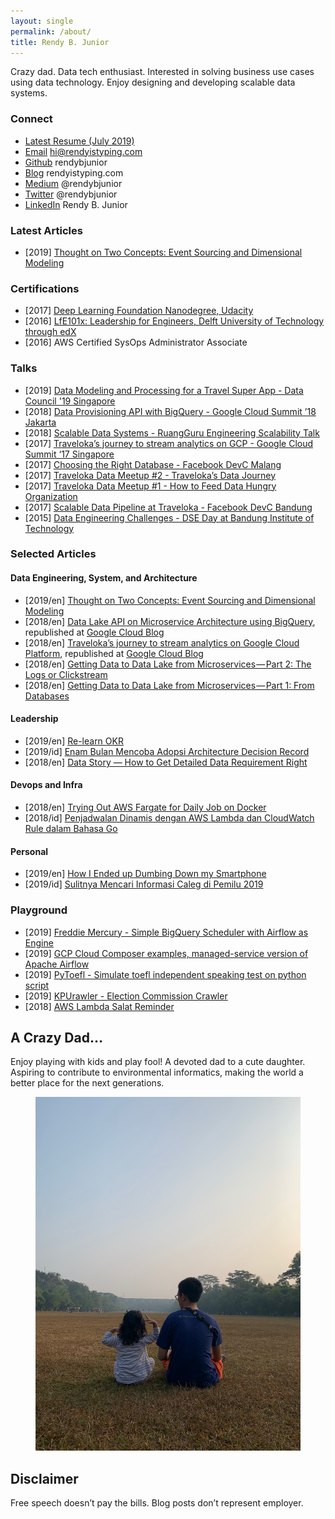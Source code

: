 ```yaml
---
layout: single
permalink: /about/
title: Rendy B. Junior
---
```


Crazy dad. Data tech enthusiast. Interested in solving business use cases using data technology. Enjoy designing and developing scalable data systems.

### Connect
* [Latest Resume (July 2019)](https://github.com/rendybjunior/rendyistyping/raw/gh-pages/assets/files/Resume.pdf)
* [Email](mailto:hi@rendyistyping.com) hi@rendyistyping.com
* [Github](https://github.com/rendybjunior) rendybjunior
* [Blog](http://rendyistyping.com) rendyistyping.com
* [Medium](https://medium.com/@rendybjunior) @rendybjunior
* [Twitter](https://twitter.com/rendybjunior) @rendybjunior
* [LinkedIn](https://www.linkedin.com/in/rendy-bambang-junior-b1749140/) Rendy B. Junior

### Latest Articles
* [2019] [Thought on Two Concepts: Event Sourcing and Dimensional Modeling](https://rendybjunior.github.io/data-engineering/event-sourcing-dimensional-modeling/)

### Certifications
* [2017] [Deep Learning Foundation Nanodegree, Udacity](https://confirm.udacity.com/D9LERNT7)
* [2016] [LfE101x: Leadership for Engineers, Delft University of Technology through edX](https://courses.edx.org/certificates/af5ab662486d4598b4860262cc705f1b)
* [2016] AWS Certified SysOps Administrator Associate

### Talks
* [2019] [Data Modeling and Processing for a Travel Super App - Data Council '19 Singapore](https://www.datacouncil.ai/talks/data-modeling-and-processing-for-a-travel-super-app?hsLang=en)
* [2018] [Data Provisioning API with BigQuery - Google Cloud Summit ’18 Jakarta](https://www.slideshare.net/imrenagi/data-provision-api-with-bigquery-google-cloud-summit-jakarta-18)
* [2018] [Scalable Data Systems - RuangGuru Engineering Scalability Talk](https://www.slideshare.net/rendybjunior/scalable-data-systems-at-traveloka)
* [2017] [Traveloka’s journey to stream analytics on GCP - Google Cloud Summit ‘17 Singapore](https://www.slideshare.net/rendybjunior/travelokas-journey-to-no-ops-streaming-analytics)
* [2017] [Choosing the Right Database - Facebook DevC Malang](https://www.slideshare.net/rendybjunior/choosing-the-right-database-facebook-devc-malang-hackdays-2017)
* [2017] [Traveloka Data Meetup #2 - Traveloka’s Data Journey](https://www.slideshare.net/Traveloka/travelokas-data-journey-traveloka-data-meetup-2)
* [2017] [Traveloka Data Meetup #1 - How to Feed Data Hungry Organization](https://www.slideshare.net/Traveloka/how-to-feed-a-data-hungry-organization-by-traveloka-data-team)
* [2017] [Scalable Data Pipeline at Traveloka - Facebook DevC Bandung](https://www.slideshare.net/rendybjunior/scalable-data-pipeline-at-traveloka-facebook-dev-bandung)
* [2015] [Data Engineering Challenges - DSE Day at Bandung Institute of Technology](https://www.slideshare.net/rendybjunior/data-engineering-challenges-dse-day-at-bandung-institute-of-technology)

### Selected Articles
#### Data Engineering, System, and Architecture
* [2019/en] [Thought on Two Concepts: Event Sourcing and Dimensional Modeling](https://rendyistyping.com/data-engineering/event-sourcing-dimensional-modeling/)
* [2018/en] [Data Lake API on Microservice Architecture using BigQuery](https://medium.com/traveloka-engineering/data-lake-api-on-microservice-architecture-using-bigquery-10d6e9c5ca8f), republished at [Google Cloud Blog](https://cloud.google.com/blog/products/data-analytics/how-traveloka-built-a-data-provisioning-api-on-a-bigquery-based-microservice-architecture)
* [2018/en] [Traveloka’s journey to stream analytics on Google Cloud Platform](https://medium.com/traveloka-engineering/travelokas-journey-to-stream-analytics-on-google-cloud-platform-3d013d6bf7c9), republished at [Google Cloud Blog](https://cloud.google.com/blog/products/gcp/travelokas-journey-to-stream-analytics-on-google-cloud-platform)
* [2018/en] [Getting Data to Data Lake from Microservices — Part 2: The Logs or Clickstream](https://itnext.io/getting-data-to-data-lake-from-microservices-part-2-the-logs-or-clickstream-e91fa7461867)
* [2018/en] [Getting Data to Data Lake from Microservices — Part 1: From Databases](https://itnext.io/getting-data-to-data-lake-from-microservices-part-1-from-databases-d5e55c4a0829)

#### Leadership
* [2019/en] [Re-learn OKR](https://rendybjunior.github.io/relearn-okr/)
* [2019/id] [Enam Bulan Mencoba Adopsi Architecture Decision Record](https://medium.com/@rendybjunior/enam-bulan-mencoba-adopsi-architecture-decision-record-3761e2e32829)
* [2018/en] [Data Story — How to Get Detailed Data Requirement Right](https://medium.com/@rendybjunior/data-story-how-to-get-detailed-data-requirement-right-16ce44490bd7)

#### Devops and Infra
* [2018/en] [Trying Out AWS Fargate for Daily Job on Docker](https://medium.com/@rendybjunior/trying-out-aws-fargate-for-daily-job-on-docker-b662ff9f73c8)
* [2018/id] [Penjadwalan Dinamis dengan AWS Lambda dan CloudWatch Rule dalam Bahasa Go](https://medium.com/@rendybjunior/penjadwalan-dinamis-dengan-aws-lambda-dan-cloudwatch-rule-dalam-bahasa-go-a47084b7f17b)

#### Personal
* [2019/en] [How I Ended up Dumbing Down my Smartphone](https://medium.com/@rendybjunior/how-i-ended-up-dumb-down-my-smartphone-cf83149c2658)
* [2019/id] [Sulitnya Mencari Informasi Caleg di Pemilu 2019](https://medium.com/@rendybjunior/sulitnya-mencari-informasi-caleag-di-pemilu-2019-ba6f723ef579)

### Playground
* [2019] [Freddie Mercury - Simple BigQuery Scheduler with Airflow as Engine](https://github.com/rendybjunior/freddie-mercury)
* [2019] [GCP Cloud Composer examples, managed-service version of Apache Airflow](https://github.com/rendybjunior/cloud-composer-examples)
* [2019] [PyToefl - Simulate toefl independent speaking test on python script](https://github.com/rendybjunior/pytoefl)
* [2019] [KPUrawler - Election Commission Crawler](https://github.com/rendybjunior/kpurawler)
* [2018] [AWS Lambda Salat Reminder](https://github.com/rendybjunior/gosalat)

## A Crazy Dad...
Enjoy playing with kids and play fool! A devoted dad to a cute daughter. Aspiring to contribute to environmental informatics, making the world a better place for the next generations.

<figure class="third">
	<img src="/assets/images/dad.jpeg">
</figure>

## Disclaimer
Free speech doesn’t pay the bills. Blog posts don’t represent employer.